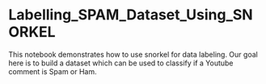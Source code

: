 # Labelling_SPAM_Dataset_Using_SNORKEL
This notebook demonstrates how to use snorkel for data labeling. Our goal here is to build a dataset which can be used to classify if a Youtube comment is Spam or Ham. 
